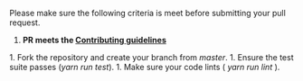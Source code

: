 <!--# Submitting Pull Request
We love PRs and appreciate any help you can offer.
-->

Please make sure the following criteria is meet before submitting your pull request.

1. <strong>PR meets the  [Contributing guidelines](./CONTRIBUTING.md)
</strong>
1. Fork the repository and create your branch from <i>master</i>.
1. Ensure the test suite passes (<i>yarn run test</i>).
1. Make sure your code lints (<i> yarn run lint </i>).
